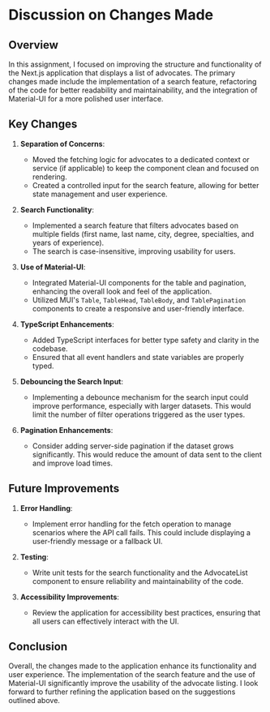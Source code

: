 # Discussion on Changes Made

## Overview

In this assignment, I focused on improving the structure and functionality of the Next.js application that displays a list of advocates. The primary changes made include the implementation of a search feature, refactoring of the code for better readability and maintainability, and the integration of Material-UI for a more polished user interface.

## Key Changes

1. **Separation of Concerns**:
   - Moved the fetching logic for advocates to a dedicated context or service (if applicable) to keep the component clean and focused on rendering.
   - Created a controlled input for the search feature, allowing for better state management and user experience.

2. **Search Functionality**:
   - Implemented a search feature that filters advocates based on multiple fields (first name, last name, city, degree, specialties, and years of experience).
   - The search is case-insensitive, improving usability for users.

3. **Use of Material-UI**:
   - Integrated Material-UI components for the table and pagination, enhancing the overall look and feel of the application.
   - Utilized MUI's `Table`, `TableHead`, `TableBody`, and `TablePagination` components to create a responsive and user-friendly interface.

4. **TypeScript Enhancements**:
   - Added TypeScript interfaces for better type safety and clarity in the codebase.
   - Ensured that all event handlers and state variables are properly typed.

5. **Debouncing the Search Input**:
   - Implementing a debounce mechanism for the search input could improve performance, especially with larger datasets. This would limit the number of filter operations triggered as the user types.

6. **Pagination Enhancements**:
   - Consider adding server-side pagination if the dataset grows significantly. This would reduce the amount of data sent to the client and improve load times.

## Future Improvements

1. **Error Handling**:
   - Implement error handling for the fetch operation to manage scenarios where the API call fails. This could include displaying a user-friendly message or a fallback UI.

2. **Testing**:
   - Write unit tests for the search functionality and the AdvocateList component to ensure reliability and maintainability of the code.

3. **Accessibility Improvements**:
   - Review the application for accessibility best practices, ensuring that all users can effectively interact with the UI.

## Conclusion

Overall, the changes made to the application enhance its functionality and user experience. The implementation of the search feature and the use of Material-UI significantly improve the usability of the advocate listing. I look forward to further refining the application based on the suggestions outlined above.